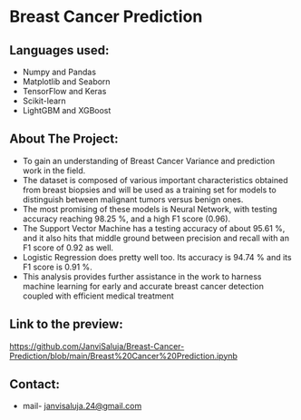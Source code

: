 # Breast Cancer Prediction

## Languages used:
- Numpy and Pandas
- Matplotlib and Seaborn
- TensorFlow and Keras
- Scikit-learn
- LightGBM and XGBoost
  
## About The Project:
- To gain an understanding of Breast Cancer Variance and prediction work in the field.
- The dataset is composed of various important characteristics obtained from breast biopsies and will be used as a training set for models to distinguish between malignant tumors versus benign ones.
- The most promising of these models is Neural Network, with testing accuracy reaching 98.25 %, and a high F1 score (0.96).
- The Support Vector Machine has a testing accuracy of about 95.61 %, and it also hits that middle ground between precision and recall with an F1 score of 0.92 as well.
- Logistic Regression does pretty well too. Its accuracy is 94.74 % and its F1 score is 0.91 %.
- This analysis provides further assistance in the work to harness machine learning for early and accurate breast cancer detection coupled with efficient medical treatment


## Link to the preview:
https://github.com/JanviSaluja/Breast-Cancer-Prediction/blob/main/Breast%20Cancer%20Prediction.ipynb

## Contact:
- mail- janvisaluja.24@gmail.com

 
